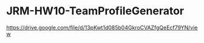 # JRM-HW10-TeamProfileGenerator

https://drive.google.com/file/d/13pKwt1d085b04GkroCVAZfgQeEcf79YN/view
